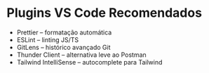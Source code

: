 # Plugins VS Code Recomendados

- Prettier – formatação automática
- ESLint – linting JS/TS
- GitLens – histórico avançado Git
- Thunder Client – alternativa leve ao Postman
- Tailwind IntelliSense – autocomplete para Tailwind
